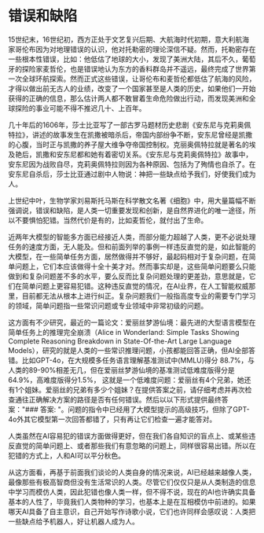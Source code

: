 
# 错误和缺陷

15世纪末，16世纪初，西方正处于文艺复兴后期、大航海时代初期，意大利航海家哥伦布因为对地理错误的认识，他对托勒密的理论深信不疑。然而，托勒密存在一些根本性错误，比如：他低估了地球的大小，发现了美洲大陆，其后不久，葡萄牙的探险家麦哲伦，也是错误地认为东方的香料群岛并不遥远，最终完成了世界第一次全球环航探索。然而正式这些错误，让哥伦布和麦哲伦都低估了航海的风险，才得以做出前无古人的业绩，改变了一个国家甚至是人类的历史，如果他们一开始获得的正确的信息，那么估计两人都不敢冒着生命危险做出行动，而发现美洲和全球探险的事业可能不得不推迟几十、上百年。

几十年后的1606年，莎士比亚写了一部古罗马题材历史悲剧《安东尼与克莉奥佩特拉》，讲述的故事发生在凯撒被暗杀后，帝国内部纷争不断，安东尼曾经是凯撒的心腹，当时正与凯撒的养子屋大维争夺帝国控制权。克丽奥佩特拉就是著名的埃及艳后，凯撒和安东尼都和她有着密切关系。《安东尼与克莉奥佩特拉》故事中，安东尼因为战败自尽，克莉奥佩特拉则因为各种原因、包括为了殉情也自杀了。在安东尼自杀后，莎士比亚通过剧中人物说：神把一些缺点给予我们，好使我们成为人。

上世纪中叶，生物学家刘易斯托马斯在科学散文名著《细胞》中，用大量篇幅不断强调说，错误和缺陷，是人类一切重要发现和创新，是自然界进化的唯一途径，所以不要惧怕犯错。当然代价是有的，比如麦哲伦，就付出了生命。
   
近两年大模型的智能多方面已经接近人类，而部分能力超越了人类，更不必说处理任务的速度方面，无人能及。但和前面列举的事例一样违反直觉的是，如此智能的大模型，在一些简单任务方面，居然做得并不够好，最起码相对于复杂问题，在简单问题上，它们本应该做得十全十美才对。然而事实却是，这些简单问题要么只能做到和复杂问题差不多的水平，要么反而比复杂问题处理的更差劲，意思就是，它们在简单问题上更容易犯错。这种违反直觉的情况，在AI业界，在人工智能权威那里，目前都无法从根本上进行纠正。复杂问题我们一般指高度专业的需要专门学习的领域，简单问题指一些常识问题或专业领域中非常初级的问题。

这方面有不少研究，最近的一篇论文：爱丽丝梦游仙境：最先进的大型语言模型在简单任务上的推理完全崩溃（Alice in Wonderland: Simple Tasks Showing Complete Reasoning Breakdown in State-Of-the-Art Large Language Models），研究的就是人类的一些常识推理问题，小孩都能回答正确，但AI全部答错。比如GPT-4o，在大规模多任务语言理解基准测试中(MMLU)得分 88.7%，与人类的89-90%相差无几，但在爱丽丝梦游仙境的基准测试低难度版得分是64.9%，高难度版得分1.5%，
这就是一个低难度问题：爱丽丝有4个兄弟，她还有1个姐妹。爱丽丝的兄弟有多少个姐妹？在提供答案之前，请仔细考虑并再次检查通往正确解决方案的路径是否有任何错误。然后以以下形式提供最终答案："### 答案: "。问题的指令中已经用了大模型提示的高级技巧，但除了GPT-4o外其它模型第一次回答都错了，只有再让它们检查一遍才能答对。

人类虽然在AI容易犯的错误方面做得更好，但在我们各自知识的盲点上、或某些违反直觉的简单问题上、或者那些我们有意忽略的问题上，同样很容易出错。所以在犯错的方式上，人和AI可以平分秋色。

从这方面看，再基于前面我们谈论的人类自身的情况来说，AI已经越来越像人类，最像那些有极高智商但没有生活常识的人类。尽管它们仅仅只是从人类制造的信息中学习而模仿人类，因此犯错也像人类一样，但不得不说，现在的AI也许确实具备基本的人性了，毕竟我们人类物种的学习，也基本上是在互相模仿中前进的。如果哪天AI具备了自主意识，自己开始写作诗歌小说，它们也许同样会感叹说：人类把一些缺点给予机器人，好让机器人成为人。
